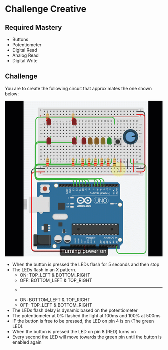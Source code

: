 # Challenge Creative

## Required Mastery

* Buttons
* Potentiometer
* Digital Read
* Analog Read
* Digital Write

## Challenge

You are to create the following circuit that approximates the one shown below:

![](final_challenge.gif)

* When the button is pressed the LEDs flash for 5 seconds and then stop
* The LEDs flash in an X pattern.
  * ON:  TOP_LEFT & BOTTOM_RIGHT
  * OFF: BOTTOM_LEFT & TOP_RIGHT
  * ---
  * ON:  BOTTOM_LEFT & TOP_RIGHT
  * OFF: TOP_LEFT & BOTTOM_RIGHT
* The LEDs flash delay is dynamic based on the potentiometer
* The potentiometer at 0% flashed the light at 100ms and 100% at 500ms
* IF the button is free to be pressed, the LED on pin 4 is on (The green LED).
* When the button is pressed the LED on pin 8 (RED) turns on
* Every second the LED will move towards the green pin until the button is enabled again